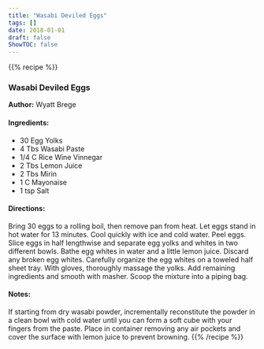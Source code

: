 ```yaml
---
title: "Wasabi Deviled Eggs"
tags: []
date: 2018-01-01
draft: false
ShowTOC: false
---
```


{{% recipe %}}

### Wasabi Deviled Eggs

**Author:** Wyatt Brege



#### Ingredients:

-   30 Egg Yolks
-   4 Tbs Wasabi Paste
-   1/4 C Rice Wine Vinnegar
-   2 Tbs Lemon Juice
-   2 Tbs Mirin
-   1 C Mayonaise
-   1 tsp Salt

#### Directions: 

Bring 30 eggs to a rolling boil, then remove pan from heat.
Let eggs stand in hot water for 13 minutes.
Cool quickly with ice and cold water.
Peel eggs.
Slice eggs in half lengthwise and separate egg yolks and whites in two
different bowls.
Bathe egg whites in water and a little lemon juice. Discard any broken
egg whites.
Carefully organize the egg whites on a toweled half sheet tray.
With gloves, thoroughly massage the yolks.
Add remaining ingredients and smooth with masher.
Scoop the mixture into a piping bag.

#### Notes: 

If starting from dry wasabi powder, incrementally reconstitute the
powder in a clean bowl with cold water until you can form a soft cube
with your fingers from the paste. Place in container removing any air
pockets and cover the surface with lemon juice to prevent browning.
{{% /recipe %}}
